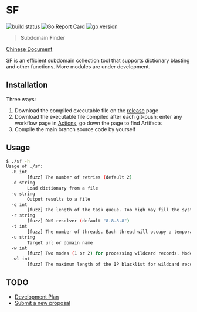 # SF

[![build status](https://img.shields.io/github/workflow/status/0x2E/sf/build)](https://github.com/0x2E/sf/actions/new)
[![Go Report Card](https://goreportcard.com/badge/github.com/0x2E/sf)](https://goreportcard.com/report/github.com/0x2E/sf)
[![go version](https://img.shields.io/github/go-mod/go-version/0x2E/sf)](https://github.com/0x2E/sf/blob/main/go.mod)

> **S**ubdomain **F**inder

[Chinese Document](https://github.com/0x2E/sf/blob/main/README.md)

SF is an efficient subdomain collection tool that supports dictionary blasting and other functions. More modules are under development.

## Installation

Three ways:

1. Download the compiled executable file on the [release](https://github.com/0x2E/sf/releases) page
2. Download the executable file compiled after each git-push: enter any workflow page in [Actions](https://github.com/0x2E/sf/actions), go down the page to find Artifacts
3. Compile the main branch source code by yourself

## Usage

```bash
$ ./sf -h
Usage of ./sf:
  -R int
        [fuzz] The number of retries (default 2)
  -d string
        Load dictionary from a file
  -o string
        Output results to a file
  -q int
        [fuzz] The length of the task queue. Too high may fill the system socket buffer and cause packet loss (default 100)
  -r string
        [fuzz] DNS resolver (default "8.8.8.8")
  -t int
        [fuzz] The number of threads. Each thread will occupy a temporary port of the system until the end of the fuzz (default 100)
  -u string
        Target url or domain name
  -w int
        [fuzz] Two modes (1 or 2) for processing wildcard records. Mode 1 is only based on the IP blacklist. Mode 2 matches the IP blacklist, compares the similarity of web page titles after hits, and degenerates to mode 1 if port 80 cannot be accessed (default 1)
  -wl int
        [fuzz] The maximum length of the IP blacklist for wildcard records (default 1000)
```

## TODO

- [Development Plan](https://github.com/0x2E/sf/labels/todo)
- [Submit a new proposal](https://github.com/0x2E/sf/issues/new)
